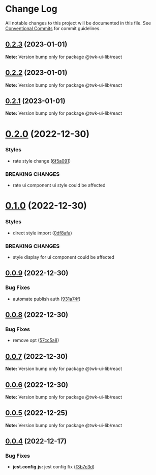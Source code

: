 # Change Log

All notable changes to this project will be documented in this file.
See [Conventional Commits](https://conventionalcommits.org) for commit guidelines.

## [0.2.3](https://github.com/twk-online-shopping-platform/twk-ui-library/compare/v0.2.2...v0.2.3) (2023-01-01)

**Note:** Version bump only for package @twk-ui-lib/react

## [0.2.2](https://github.com/twk-online-shopping-platform/twk-ui-library/compare/v0.2.1...v0.2.2) (2023-01-01)

**Note:** Version bump only for package @twk-ui-lib/react

## [0.2.1](https://github.com/twk-online-shopping-platform/twk-ui-library/compare/v0.2.0...v0.2.1) (2023-01-01)

**Note:** Version bump only for package @twk-ui-lib/react

# [0.2.0](https://github.com/twk-online-shopping-platform/twk-ui-library/compare/v0.1.0...v0.2.0) (2022-12-30)

### Styles

- rate style change ([6f5a091](https://github.com/twk-online-shopping-platform/twk-ui-library/commit/6f5a091e4a1a3c45b3e03a77b07c6c3842343046))

### BREAKING CHANGES

- rate ui component ui style could be affected

# [0.1.0](https://github.com/twk-online-shopping-platform/twk-ui-library/compare/v0.0.9...v0.1.0) (2022-12-30)

### Styles

- direct style import ([0df8afa](https://github.com/twk-online-shopping-platform/twk-ui-library/commit/0df8afa522677d2294c88bf0aaf94dd9556fe5e7))

### BREAKING CHANGES

- style display for ui component could be affected

## [0.0.9](https://github.com/twk-online-shopping-platform/twk-ui-library/compare/v0.0.8...v0.0.9) (2022-12-30)

### Bug Fixes

- automate publish auth ([931a74f](https://github.com/twk-online-shopping-platform/twk-ui-library/commit/931a74fde28de151dbbe50c1258048fa803069e1))

## [0.0.8](https://github.com/twk-online-shopping-platform/twk-ui-library/compare/v0.0.7...v0.0.8) (2022-12-30)

### Bug Fixes

- remove opt ([57cc5a8](https://github.com/twk-online-shopping-platform/twk-ui-library/commit/57cc5a82de018a91a9408cb07cf4a5d095e8423a))

## [0.0.7](https://github.com/twk-online-shopping-platform/twk-ui-library/compare/v0.0.1...v0.0.7) (2022-12-30)

**Note:** Version bump only for package @twk-ui-lib/react

## [0.0.6](https://github.com/twk-online-shopping-platform/twk-ui-library/compare/v0.0.1...v0.0.6) (2022-12-30)

**Note:** Version bump only for package @twk-ui-lib/react

## [0.0.5](https://github.com/twk-online-shopping-platform/twk-ui-library/compare/v0.0.1...v0.0.5) (2022-12-25)

**Note:** Version bump only for package @twk-ui-lib/react

## [0.0.4](https://github.com/twk-online-shopping-platform/twk-ui-library/compare/v0.0.3...v0.0.4) (2022-12-17)

### Bug Fixes

- **jest.config.js:** jest config fix ([f3b7c3d](https://github.com/twk-online-shopping-platform/twk-ui-library/commit/f3b7c3dfcffcf9530083ac4ec18237b6b04ae7c3))
